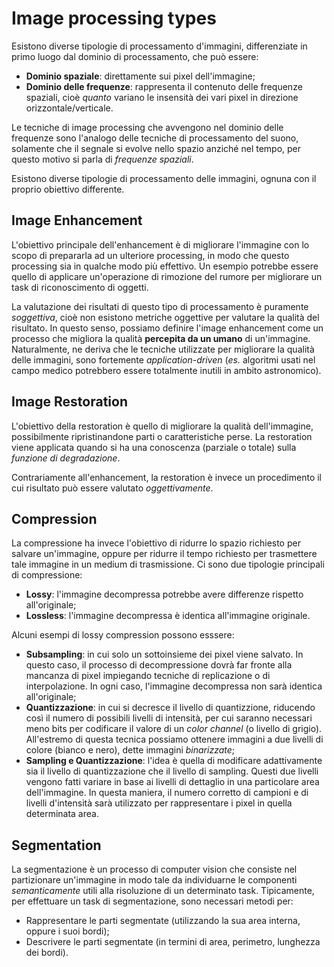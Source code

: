 # Image processing types
Esistono diverse tipologie di processamento d'immagini, differenziate in primo
luogo dal dominio di processamento, che può essere:

* **Dominio spaziale**: direttamente sui pixel dell'immagine;
* **Dominio delle frequenze**: rappresenta il contenuto delle frequenze
  spaziali, cioè *quanto* variano le insensità dei vari pixel in direzione
  orizzontale/verticale.

Le tecniche di image processing che avvengono nel dominio delle frequenze sono
l'analogo delle tecniche di processamento del suono, solamente che il segnale si
evolve nello spazio anziché nel tempo, per questo motivo si parla di *frequenze
spaziali*.

Esistono diverse tipologie di processamento delle immagini, ognuna con il
proprio obiettivo differente.

## Image Enhancement
L'obiettivo principale dell'enhancement è di migliorare l'immagine con lo scopo
di prepararla ad un ulteriore processing, in modo che questo processing sia in
qualche modo più effettivo. Un esempio potrebbe essere quello di applicare
un'operazione di rimozione del rumore per migliorare un task di riconoscimento
di oggetti. 

La valutazione dei risultati di questo tipo di processamento è puramente
*soggettiva*, cioè non esistono metriche oggettive per valutare la qualità del
risultato. In questo senso, possiamo definire l'image enhancement come un
processo che migliora la qualità **percepita da un umano** di un'immagine.
Naturalmente, ne deriva che le tecniche utilizzate per migliorare la qualità
delle immagini, sono fortemente *application-driven* (*es.* algoritmi usati nel
campo medico potrebbero essere totalmente inutili in ambito astronomico).

## Image Restoration
L'obiettivo della restoration è quello di migliorare la qualità dell'immagine,
possibilmente ripristinandone parti o caratteristiche perse. La restoration
viene applicata quando si ha una conoscenza (parziale o totale) sulla *funzione
di degradazione*.

Contrariamente all'enhancement, la restoration è invece un procedimento il cui
risultato può essere valutato *oggettivamente*.

## Compression
La compressione ha invece l'obiettivo di ridurre lo spazio richiesto per salvare
un'immagine, oppure per ridurre il tempo richiesto per trasmettere tale immagine
in un medium di trasmissione. Ci sono due tipologie principali di compressione:

* **Lossy**: l'immagine decompressa potrebbe avere differenze rispetto
  all'originale;
* **Lossless**: l'immagine decompressa è identica all'immagine originale.

Alcuni esempi di lossy compression possono esssere:

* **Subsampling**: in cui solo un sottoinsieme dei pixel viene salvato. In
  questo caso, il processo di decompressione dovrà far fronte alla mancanza di
  pixel impiegando tecniche di replicazione o di interpolazione. In ogni caso,
  l'immagine decompressa non sarà identica all'originale;
* **Quantizzazione**: in cui si decresce il livello di quantizzione, riducendo
  così il numero di possibili livelli di intensità, per cui saranno necessari
  meno bits per codificare il valore di un *color channel* (o livello di
  grigio). All'estremo di questa tecnica possiamo ottenere immagini a due
  livelli di colore (bianco e nero), dette immagini *binarizzate*;
* **Sampling e Quantizzazione**: l'idea è quella di modificare adattivamente sia
  il livello di quantizzazione che il livello di sampling. Questi due livelli
  vengono fatti variare in base ai livelli di dettaglio in una particolare area
  dell'immagine. In questa maniera, il numero corretto di campioni e di livelli
  d'intensità sarà utilizzato per rappresentare i pixel in quella determinata
  area.

## Segmentation
La segmentazione è un processo di computer vision che consiste nel partizionare
un'immagine in modo tale da individuarne le componenti *semanticamente* utili
alla risoluzione di un determinato task. Tipicamente, per effettuare un task di
segmentazione, sono necessari metodi per:

* Rappresentare le parti segmentate (utilizzando la sua area interna, oppure i
  suoi bordi);
* Descrivere le parti segmentate (in termini di area, perimetro, lunghezza dei
  bordi).
